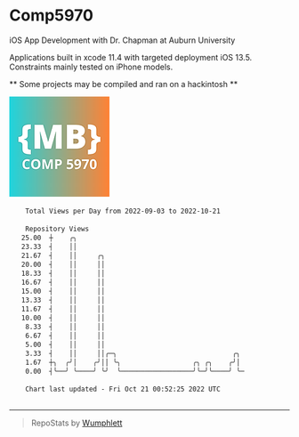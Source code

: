 # Comp5970
iOS App Development with Dr. Chapman at Auburn University

Applications built in xcode 11.4 with targeted deployment iOS 13.5.
Constraints mainly tested on iPhone models.

** Some projects may be compiled and ran on a hackintosh **

![App Icon](https://github.com/MatthewBentz/Comp5970/blob/master/Assignment1a-mlb0119/Assignment1a-mlb0119/Assets.xcassets/AppIcon.appiconset/180.png)

```
    Total Views per Day from 2022-09-03 to 2022-10-21

    Repository Views
   25.00  ┼    ╭╮
   23.33  ┤    ││
   21.67  ┤    ││     ╭╮
   20.00  ┤    ││     ││
   18.33  ┤    ││     ││
   16.67  ┤    ││     ││
   15.00  ┤    ││     ││
   13.33  ┤    ││     ││
   11.67  ┤    ││     ││
   10.00  ┤    ││     ││
    8.33  ┤    ││     ││
    6.67  ┤    ││     ││
    5.00  ┤    ││     ││
    3.33  ┤    ││     ││╭─╮                             ╭╮
    1.67  ┼╮  ╭╯│    ╭╯││ ╰╮                  ╭╮ ╭╮    ╭╯│
    0.00  ┤╰──╯ ╰────╯ ╰╯  ╰──────────────────╯╰─╯╰────╯ ╰─

    Chart last updated - Fri Oct 21 00:52:25 2022 UTC
    
```

---

> RepoStats by [Wumphlett](https://github.com/Wumphlett)
